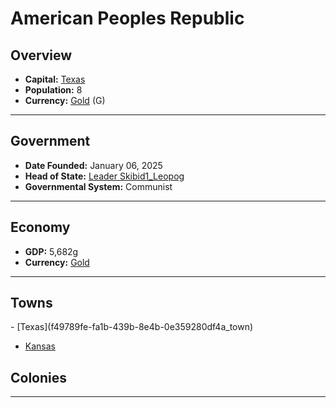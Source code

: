 <!--UNDEDITED FILE, remove this entire line if this file has been edited!-->
# <!--NAME-->American Peoples Republic<!--NAME-->

## Overview

- **Capital:** <!--CAPITAL_LINK-->[Texas](f49789fe-fa1b-439b-8e4b-0e359280df4a_town)<!--CAPITAL_LINK-->
- **Population:** <!--POPULATION-->8<!--POPULATION-->
- **Currency:** <!--CURRENCY_LINK-->[Gold](Gold_currency)<!--CURRENCY_LINK--> (<!--CURRENCY_ABV-->G<!--CURRENCY_ABV-->)

---

## Government

- **Date Founded:** <!--FOUNDED-->January 06, 2025<!--FOUNDED-->
- **Head of State:** <!--LEADER_TITLE_LINK-->[Leader Skibid1_Leopog](Skibid1_Leopog_user)<!--LEADER_TITLE_LINK-->
- **Governmental System:** <!--GOVERNMENT-->Communist<!--GOVERNMENT-->

---

## Economy

- **GDP:** <!--GDP-->5,682g<!--GDP-->
- **Currency:** <!--CURRENCY_LINK-->[Gold](Gold_currency)<!--CURRENCY_LINK-->

---

## Towns

<!--TOWNS-->- [Texas](f49789fe-fa1b-439b-8e4b-0e359280df4a_town)
- [Kansas](d48aadef-d103-4c62-b119-0cf28510cc50_town)<!--TOWNS-->

## Colonies

<!--COLONIES--><!--COLONIES-->

---